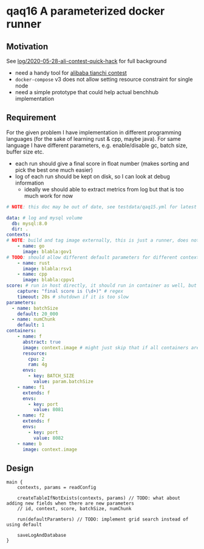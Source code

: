# qaq16 A parameterized docker runner

## Motivation

See [log/2020-05-28-ali-contest-quick-hack](../../doc/log/2020-05-28-ali-contest-quick-hack.md) for full background

- need a handy tool for [alibaba tianchi contest](https://tianchi.aliyun.com/competition/entrance/231790/introduction)
- `docker-compose` v3 does not allow setting resource constraint for single node
- need a simple prototype that could help actual benchhub implementation

## Requirement

For the given problem I have implementation in different programming languages (for the sake of learning rust & cpp, maybe java).
For same language I have different parameters, e.g. enable/disable gc, batch size, buffer size etc.

- each run should give a final score in float number (makes sorting and pick the best one much easier)
- log of each run should be kept on disk, so I can look at debug information
  - ideally we should able to extract metrics from log but that is too much work for now
  
```yaml
# NOTE: this doc may be out of date, see testdata/qaq15.yml for latest doc

data: # log and mysql volume
  db: mysql:8.0
  dir: .
contexts:
# NOTE: build and tag image externally, this is just a runner, does not build like docker-compose
    - name: go
      image: blabla:gov1
# TODO: should allow different default parameters for different context 
    - name: rust
      image: blabla:rsv1
    - name: cpp
      image: blabla:cppv1
score: # run in host directly, it should run in container as well, but I don't want bind mount
    capture: "final score is (\d+)" # regex
    timeout: 20s # shutdown if it is too slow
parameters:
  - name: batchSize
    default: 20_000
  - name: numChunk
    default: 1
containers:
    - name: f
      abstract: true
      image: context.image # might just skip that if all containers are using same image
      resource:
        cpu: 2
        ram: 4g
      envs:
        - key: BATCH_SIZE
          value: param.batchSize
    - name: f1
      extends: f
      envs:
        - key: port
          value: 8081
    - name: f2
      extends: f
      envs:
        - key: port
          value: 8082
    - name: b
      image: context.image
```

## Design

```
main {
    contexts, params = readConfig
    
    createTableIfNotExists(contexts, params) // TODO: what about adding new fields when there are new parameters
    // id, context, score, batchSize, numChunk

    run(defaultParamters) // TODO: implement grid search instead of using default

    saveLogAndDatabase
}
```